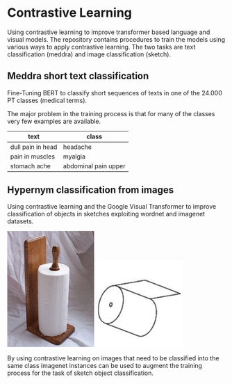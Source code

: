 # Contrastive Learning

Using contrastive learning to improve transformer based language and visual models. 
The repository contains procedures to train the models using various ways to apply contrastive learning. 
The two tasks are text classification (meddra) and image classification (sketch).   

## Meddra short text classification
Fine-Tuning BERT to classify short sequences of texts in one of the 24.000 PT classes (medical terms). 

The major problem in the training process is that for many of the classes very few examples are available.

| text  | class |
| ------------- | ------------- |
| dull pain in head | headache  |
| pain in muscles  | myalgia |
| stomach ache  | abdominal pain upper |

## Hypernym classification from images
Using contrastive learning and the Google Visual Transformer to improve classification of objects in sketches exploiting wordnet and imagenet datasets.

<img src="sketch/images/paper-towel-imagenet.jpg" width=200/>
<img src="sketch/images/paper-towel.jpg" width=200/>

By using contrastive learning on images that need to be classified into the same class imagenet instances can be used to augment the training process for the task of sketch object classification.
